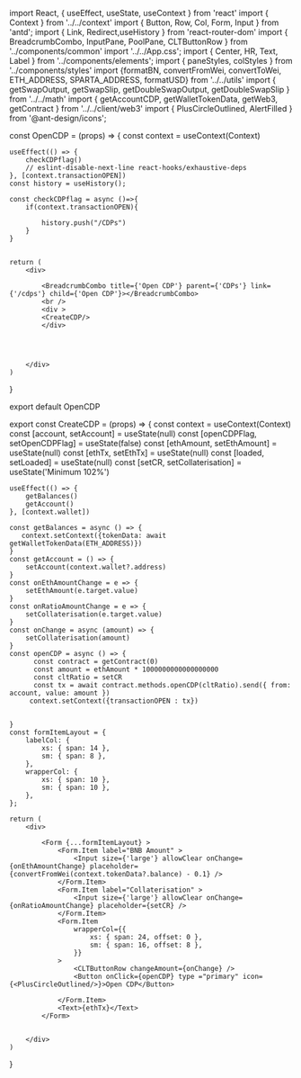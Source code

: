 import React, { useEffect, useState, useContext } from 'react'
import { Context } from '../../context'
import { Button, Row, Col, Form, Input } from 'antd';
import { Link, Redirect,useHistory } from 'react-router-dom'
import { BreadcrumbCombo, InputPane, PoolPane, CLTButtonRow } from '../components/common'
import '../../App.css';
import { Center, HR, Text, Label } from '../components/elements';
import { paneStyles, colStyles } from '../components/styles'
import {formatBN, convertFromWei, convertToWei, ETH_ADDRESS, SPARTA_ADDRESS, formatUSD} from '../../utils'
import { getSwapOutput, getSwapSlip, getDoubleSwapOutput, getDoubleSwapSlip } from '../../math'
import { getAccountCDP, getWalletTokenData, getWeb3, getContract  } from '../../client/web3'
import { PlusCircleOutlined, AlertFilled } from '@ant-design/icons';

const OpenCDP = (props) => {
const context = useContext(Context)

    useEffect(() => {
        checkCDPflag()
        // eslint-disable-next-line react-hooks/exhaustive-deps
    }, [context.transactionOPEN])
    const history = useHistory();

    const checkCDPflag = async ()=>{
        if(context.transactionOPEN){
            
            history.push("/CDPs")
        }
    }
 
   
    return ( 
        <div>
            
            <BreadcrumbCombo title={'Open CDP'} parent={'CDPs'} link={'/cdps'} child={'Open CDP'}></BreadcrumbCombo>
            <br />
            <div >
            <CreateCDP/> 
            </div>


            
            
        </div>
    )
}

export default OpenCDP

export const CreateCDP = (props) => {
    const context = useContext(Context)
    const [account, setAccount] = useState(null)
    const [openCDPFlag, setOpenCDPFlag] = useState(false)
    const [ethAmount, setEthAmount] = useState(null)
    const [ethTx, setEthTx] = useState(null)
    const [loaded, setLoaded] = useState(null)
    const [setCR, setCollaterisation] = useState('Minimum 102%')
    
    useEffect(() => {
        getBalances()
        getAccount()
    }, [context.wallet])

    const getBalances = async () => {
       context.setContext({tokenData: await getWalletTokenData(ETH_ADDRESS)}) 
    }
    const getAccount = () => {
        setAccount(context.wallet?.address)
    }
    const onEthAmountChange = e => {
        setEthAmount(e.target.value)
    }
    const onRatioAmountChange = e => {
        setCollaterisation(e.target.value)
    }
    const onChange = async (amount) => {
        setCollaterisation(amount)
    }
    const openCDP = async () => {
		  const contract = getContract(0)
		  const amount = ethAmount * 1000000000000000000
		  const cltRatio = setCR
		  const tx = await contract.methods.openCDP(cltRatio).send({ from: account, value: amount })
         context.setContext({transactionOPEN : tx})
         
         
	}
    const formItemLayout = {
        labelCol: {
            xs: { span: 14 },
            sm: { span: 8 },
        },
        wrapperCol: {
            xs: { span: 10 },
            sm: { span: 10 },
        },
    };

    return (
        <div>

            <Form {...formItemLayout} >
                <Form.Item label="BNB Amount" >
                    <Input size={'large'} allowClear onChange={onEthAmountChange} placeholder={convertFromWei(context.tokenData?.balance) - 0.1} />
                </Form.Item>
                <Form.Item label="Collaterisation" >
                    <Input size={'large'} allowClear onChange={onRatioAmountChange} placeholder={setCR} />
                </Form.Item>
                <Form.Item
                    wrapperCol={{
                        xs: { span: 24, offset: 0 },
                        sm: { span: 16, offset: 8 },
                    }}
                >
                    <CLTButtonRow changeAmount={onChange} />
                    <Button onClick={openCDP} type ="primary" icon={<PlusCircleOutlined/>}>Open CDP</Button>

                </Form.Item>
                <Text>{ethTx}</Text>
            </Form>


        </div>
    )
}
